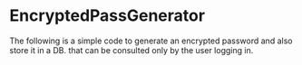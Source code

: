 # EncryptedPassGenerator
The following is a simple code to generate an encrypted password and also store it in a DB. that can be consulted only by the user logging in.

